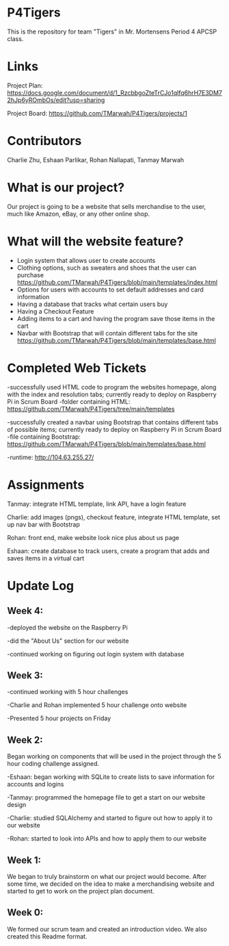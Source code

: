 # P4Tigers
This is the repository for team "Tigers" in Mr. Mortensens Period 4 APCSP class.

# Links
Project Plan: https://docs.google.com/document/d/1_RzcbbgoZteTrCJo1qlfq6hrH7E3DM72hJp6yROmbOs/edit?usp=sharing

Project Board: https://github.com/TMarwah/P4Tigers/projects/1

# Contributors
Charlie Zhu, Eshaan Parlikar, Rohan Nallapati, Tanmay Marwah

# What is our project?
Our project is going to be a website that sells merchandise to the user, much like Amazon, eBay, or any other online
shop.

# What will the website feature?
- Login system that allows user to create accounts
- Clothing options, such as sweaters and shoes that the user can purchase https://github.com/TMarwah/P4Tigers/blob/main/templates/index.html
- Options for users with accounts to set default addresses and card information
- Having a database that tracks what certain users buy
- Having a Checkout Feature
- Adding items to a cart and having the program save those items in the cart
- Navbar with Bootstrap that will contain different tabs for the site https://github.com/TMarwah/P4Tigers/blob/main/templates/base.html

# Completed Web Tickets
-successfully used HTML code to program the websites homepage, along with the index and resolution tabs; currently 
ready to deploy on Raspberry Pi in Scrum Board
 -folder containing HTML: https://github.com/TMarwah/P4Tigers/tree/main/templates

-successfully created a navbar using Bootstrap that contains different tabs of possible items; currently ready to deploy
on Raspberry Pi in Scrum Board
 -file containing Bootstrap: https://github.com/TMarwah/P4Tigers/blob/main/templates/base.html

-runtime: http://104.63.255.27/

# Assignments
Tanmay: integrate HTML template, link API, have a login feature

Charlie: add images (pngs), checkout feature, integrate HTML template, set up nav bar with Bootstrap

Rohan: front end, make website look nice plus about us page

Eshaan: create database to track users, create a program that adds and saves items in a virtual cart

# Update Log
## Week 4:
-deployed the website on the Raspberry Pi

-did the "About Us" section for our website

-continued working on figuring out login system with database

## Week 3:
-continued working with 5 hour challenges

-Charlie and Rohan implemented 5 hour challenge onto website

-Presented 5 hour projects on Friday

## Week 2:
Began working on components that will be used in the project through the 5 hour coding challenge assigned.

-Eshaan: began working with SQLite to create lists to save information for accounts and logins

-Tanmay: programmed the homepage file to get a start on our website design

-Charlie: studied SQLAlchemy and started to figure out how to apply it to our website

-Rohan: started to look into APIs and how to apply them to our website
## Week 1:
We began to truly brainstorm on what our project would become. After some time, we decided on the idea to make a merchandising website and started to get to work on the project plan document.
## Week 0:
We formed our scrum team and created an introduction video. We also created this Readme format.
